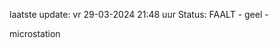 laatste update: 
vr 29-03-2024 21:48   uur 
Status: FAALT - geel - 
<div class="service Y">microstation</div>